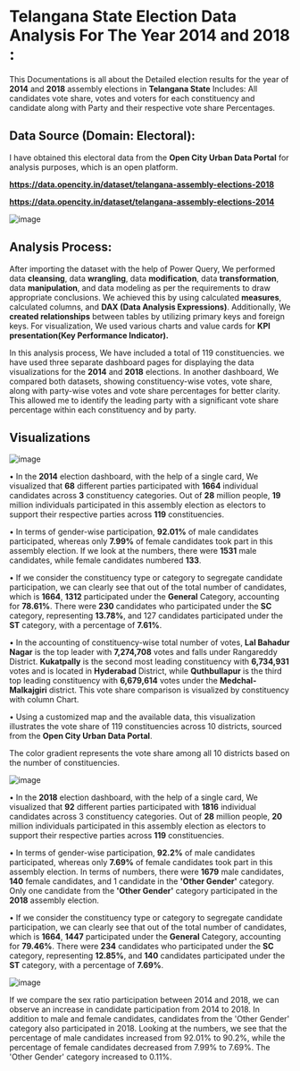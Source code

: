 # **Telangana State Election Data Analysis For The Year 2014 and 2018** :
This Documentations is all about the Detailed election results for the year of **2014** and **2018** assembly elections in **Telangana State** Includes: All candidates vote share, votes and voters for each constituency and candidate along with Party and their respective vote share Percentages.

## **Data Source** (Domain: Electoral):
I have obtained this electoral data from the **Open City Urban Data Portal** for analysis purposes, which is an open platform.

**https://data.opencity.in/dataset/telangana-assembly-elections-2018**



**https://data.opencity.in/dataset/telangana-assembly-elections-2014**

![image](https://github.com/github-aapmor/PowerBI-Reports/assets/149660927/0ad45939-f5cd-4291-b191-1b997caa2752)


## Analysis Process:
After importing the dataset with the help of Power Query, We performed data **cleansing**, data **wrangling**, data **modification**, data **transformation**, data **manipulation**, and data modeling as per the requirements to draw appropriate conclusions. We achieved this by using calculated **measures**, calculated columns, and **DAX (Data Analysis Expressions)**. Additionally, We **created relationships** between tables by utilizing primary keys and foreign keys. For visualization, We used various charts and value cards for **KPI presentation(Key Performance Indicator).**

In this analysis process, We have included a total of 119 constituencies. we have used three separate dashboard pages for displaying the data visualizations for the **2014** and **2018** elections. In another dashboard, We compared both datasets, showing constituency-wise votes, vote share, along with party-wise votes and vote share percentages for better clarity. This allowed me to identify the leading party with a significant vote share percentage within each constituency and by party.

## Visualizations

![image](https://github.com/github-aapmor/PowerBI-Reports/assets/149660927/c202b80d-9e1a-4bb0-a7db-8a29625c980e) 

•	In the **2014** election dashboard, with the help of a single card, We visualized that **68** different parties participated with **1664** individual candidates across **3** constituency categories. Out of **28** million people, **19** million individuals participated in this assembly election as electors to support their respective parties across **119** constituencies.

•	In terms of gender-wise participation, **92.01%** of male candidates participated, whereas only **7.99%** of female candidates took part in this assembly election. If we look at the numbers, there were **1531** male candidates, while female candidates numbered **133**.

•	If we consider the constituency type or category to segregate candidate participation, we can clearly see that out of the total number of candidates, which is **1664**, **1312** participated under the **General** Category, accounting for **78.61%**. There were **230** candidates who participated under the **SC** category, representing **13.78%**, and 127 candidates participated under the **ST** category, with a percentage of **7.61%**.

•	In the accounting of constituency-wise total number of votes, **Lal Bahadur Nagar** is the top leader with **7,274,708** votes and falls under Rangareddy District. **Kukatpally** is the second most leading constituency with **6,734,931** votes and is located in **Hyderabad** District, while **Quthbullapur** is the third top leading constituency with **6,679,614** votes under the **Medchal-Malkajgiri** district. This vote share comparison is visualized by constituency with column Chart.

•	Using a customized map and the available data, this visualization illustrates the vote share of 119 constituencies across 10 districts, sourced from the **Open City Urban Data Portal**.

The color gradient represents the vote share among all 10 districts based on the number of constituencies. 



![image](https://github.com/github-aapmor/PowerBI-Reports/assets/149660927/70928e4f-0763-4d57-9089-164e3240c506)


•	In the **2018** election dashboard, with the help of a single card, We visualized that **92** different parties participated with **1816** individual candidates across 3 constituency categories. Out of **28** million people, **20** million individuals participated in this assembly election as electors to support their respective parties across **119** constituencies.


•	In terms of gender-wise participation, **92.2%** of male candidates participated, whereas only **7.69%**  of female candidates took part in this assembly election. In terms of numbers, there were **1679** male candidates, **140** female candidates, and 1 candidate in the **'Other Gender'** category. Only one candidate from the **'Other Gender'** category participated in the **2018** assembly election.


•	If we consider the constituency type or category to segregate candidate participation, we can clearly see that out of the total number of candidates, which is **1664**, **1447** participated under the **General** Category, accounting for **79.46%**. There were **234** candidates who participated under the **SC** category, representing **12.85%**, and **140** candidates participated under the **ST** category, with a percentage of **7.69%**.





![image](https://github.com/github-aapmor/PowerBI-Reports/assets/149660927/54355e16-7447-4e08-9fd0-7b90a80cfdff)







If we compare the sex ratio participation between 2014 and 2018, we can observe an increase in candidate participation from 2014 to 2018. In addition to male and female candidates, candidates from the 'Other Gender' category also participated in 2018. Looking at the numbers, we see that the percentage of male candidates increased from 92.01% to 90.2%, while the percentage of female candidates decreased from 7.99% to 7.69%. The 'Other Gender' category increased to 0.11%.









